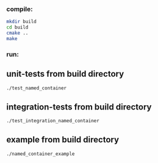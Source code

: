 ### compile:
```bash
mkdir build
cd build
cmake ..
make
```
### run:

## unit-tests from build directory
```bash
./test_named_container
```

## integration-tests from build directory
```bash
./test_integration_named_container
```

## example from build directory
```bash
./named_container_example
```